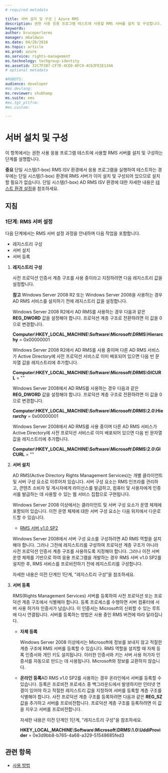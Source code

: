 ```yaml
---
# required metadata

title: 서버 설치 및 구성 | Azure RMS
description: 권한 사용 응용 프로그램 테스트에 사용할 RMS 서버를 설치 및 구성합니다.
keywords:
author: bruceperlerms
manager: mbaldwin
ms.date: 04/28/2016
ms.topic: article
ms.prod: azure
ms.service: rights-management
ms.technology: techgroup-identity
ms.assetid: 32C7F387-CF7E-4CE0-AFC9-4C63FE1E134A
# optional metadata

#ROBOTS:
audience: developer
#ms.devlang:
ms.reviewer: shubhamp
ms.suite: ems
#ms.tgt_pltfrm:
#ms.custom:

---
```


# 서버 설치 및 구성

이 항목에서는 권한 사용 응용 프로그램 테스트에 사용할 RMS 서버를 설치 및 구성하는 단계를 설명합니다.

**중요** 단일 시스템(1-box) RMS ISV 환경에서 응용 프로그램을 실행하여 테스트하는 경우에는 단일 시스템(1-box) 환경에 RMS 서버가 이미 설치 및 구성되어 있으므로 설치할 필요가 없습니다.
단일 시스템(1-box) AD RMS ISV 환경에 대한 자세한 내용은 [테스트 환경 설정](how-to-set-up-your-test-environment.md)을 참조하세요.

 

## 지침

### 1단계: RMS 서버 설정

다음 단계에서는 RMS 서버 설정 과정을 안내하며 다음 작업을 포함합니다.

-   레지스트리 구성
-   서버 설치
-   서버 등록

1.  **레지스트리 구성**

    사전 프로덕션 인증서 계층 구조를 사용 중이라고 지정하려면 다음 레지스트리 값을 설정합니다.

    **참고** Windows Server 2008 R2 또는 Windows Server 2008을 사용하는 경우 AD RMS 서비스를 설치하기 전에 레지스트리 값을 설정합니다.

    Windows Server 2008 R2에서 AD RMS를 사용하는 경우 다음과 같은 **REG\_DWORD** 값을 설정해야 합니다. 프로덕션 계층 구조로 전환하려면 이 값을 0으로 변경합니다.

    **Computer**\\**HKEY\_LOCAL\_MACHINE**\\**Software**\\**Microsoft**\\**DRMS**\\**Hierarchy** = 0x00000001

    Windows Server 2008 R2에서 AD RMS를 사용 중이며 다른 AD RMS 서비스가 Active Directory에 사전 프로덕션 서비스로 이미 배포되어 있으면 다음 빈 문자열 값을 레지스트리에 추가합니다.

    **Computer**\\**HKEY\_LOCAL\_MACHINE**\\**Software**\\**Microsoft**\\**DRMS**\\**GICURL** = ""

    Windows Server 2008에서 AD RMS를 사용하는 경우 다음과 같은 **REG\_DWORD** 값을 설정해야 합니다. 프로덕션 계층 구조로 전환하려면 이 값을 0으로 변경합니다.

    **Computer**\\**HKEY\_LOCAL\_MACHINE**\\**Software**\\**Microsoft**\\**DRMS**\\**2.0**\\**Hierarchy** = 0x00000001

    Windows Server 2008에서 AD RMS를 사용 중이며 다른 AD RMS 서비스가 Active Directory에 사전 프로덕션 서비스로 이미 배포되어 있으면 다음 빈 문자열 값을 레지스트리에 추가합니다.

    **Computer**\\**HKEY\_LOCAL\_MACHINE**\\**Software**\\**Microsoft**\\**DRMS**\\**2.0**\\**GICURL** = ""

2.  **서버 설치**

    AD RMS(Active Directory Rights Management Services)는 개별 클라이언트 및 서버 구성 요소로 이루어져 있습니다. 서버 구성 요소는 RMS 인프라를 관리하고, 콘텐츠 소비자 및 게시자에게 라이선스를 발급하고, 컴퓨터 및 사용자에게 인증서를 발급하는 데 사용할 수 있는 웹 서비스 집합으로 구현됩니다.

    Windows Server 2008 이상에서는 클라이언트 및 서버 구성 요소가 운영 체제에 포함되어 있습니다. 이전 운영 체제에 대한 서버 구성 요소는 다음 위치에서 다운로드할 수 있습니다.

    -   [RMS 서버 v1.0 SP2](http://go.microsoft.com/fwlink/p/?linkid=73722)

    Windows Server 2008에서 서버 구성 요소를 구성하려면 AD RMS 역할을 설치해야 합니다. 그러나 그전에 레지스트리를 구성하여 프로덕션 계층 구조가 아니라 사전 프로덕션 인증서 계층 구조를 사용하도록 지정해야 합니다. 그러나 이전 서버 운영 체제를 기반으로 하여 응용 프로그램을 개발하는 경우 RMS 서버 v1.0 SP2를 설치한 후, RMS 서비스를 프로비전하기 전에 레지스트리를 구성합니다.

    자세한 내용은 이전 단계인 1단계, "레지스트리 구성"을 참조하세요.

3.  **서버 등록**

    RMS(Rights Management Services) 서버를 등록하여 사전 프로덕션 또는 프로덕션 계층 구조에서 식별해야 합니다. 등록 프로세스를 수행하면 서버 컴퓨터에 서버 사용 허가자 인증서가 남습니다. 이 인증서는 Microsoft의 신뢰할 수 있는 루트에 다시 연결됩니다. 서버를 등록하는 방법은 사용 중인 RMS 버전에 따라 달라집니다.

    -   **자체 등록**

        Windows Server 2008 이상에서는 Microsoft에 정보를 보내지 않고 적절한 계층 구조에 RMS 서버를 등록할 수 있습니다. RMS 역할을 설치할 때 자체 등록 인증서와 개인 키도 설치됩니다. 이러한 인증서와 키는 서버 사용 허가자 인증서를 자동으로 만드는 데 사용됩니다. Microsoft와 정보를 교환하지 않습니다.

    -   **온라인 등록**AD RMS v1.0 SP2를 사용하는 경우 온라인에서 서버를 등록할 수 있습니다. 등록은 프로비전 프로세스 중 백그라운드에서 발생하지만 인터넷 연결이 있어야 하고 적절한 레지스트리 값을 지정하여 서버를 등록할 계층 구조를 식별해야 합니다. 사전 프로덕션 계층 구조를 등록하려면 다음과 같은 **REG\_SZ** 값을 추가하고 서버를 프로비전합니다. 프로덕션 계층 구조를 등록하려면 이 값을 지우고 서버를 프로비전합니다.

        자세한 내용은 이전 단계인 1단계, "레지스트리 구성"을 참조하세요.

        **HKEY\_LOCAL\_MACHINE**\\**Software**\\**Microsoft**\\**DRMS**\\**1.0**\\**UddiProvider** = 0e3d9bb8-b765-4a68-a329-51548685fed3

## 관련 항목

* [사용 방법](how-to-use-msipc.md)
 

 





<!--HONumber=Apr16_HO4-->


